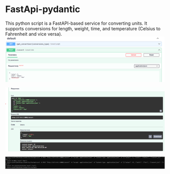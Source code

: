 # FastApi-pydantic
This python script is a FastAPI-based service for converting units. It supports conversions for length, weight, time, and temperature (Celsius to Fahrenheit and vice versa). 
![](outputs/input.png)

![](outputs/output-swagger.png)

![](outputs/output-terminal.png)

